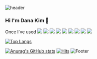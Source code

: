 ![header](https://capsule-render.vercel.app/api?type=waving&color=auto&height=100&section=header)
### Hi I'm Dana Kim 👋

Once I've used
<img src="https://img.shields.io/badge/HTML-E34F26?style=flat&logo=HTML5&logoColor=white"/>  <img src="https://img.shields.io/badge/CSS-1572B6?style=flat&logo=CSS3&logoColor=white"/>  <img src="https://img.shields.io/badge/JavaScript-F7DF1E?style=flat&logo=JavaScript&logoColor=white"/>
 <img src="https://img.shields.io/badge/Node.js-339933?style=flat&logo=Node.js&logoColor=white"/>  <img src="https://img.shields.io/badge/React-61DAFB?style=flat&logo=React&logoColor=white"/>  <img src="https://img.shields.io/badge/TypeScript-3178C6?style=flat&logo=TypeScript&logoColor=white"/>
 <img src="https://img.shields.io/badge/Axios-5A29E4?style=flat&logo=Axios&logoColor=white"/>  <img src="https://img.shields.io/badge/Sass-CC6699?style=flat&logo=Sass&logoColor=white"/> <img src="https://img.shields.io/badge/Python-3776AB?style=flat&logo=Python&logoColor=white"/> 


[![Top Langs](https://github-readme-stats.vercel.app/api/top-langs/?username=danakim530)](https://github.com/danakim530/github-readme-stats)

[![Anurag's GitHub stats](https://github-readme-stats.vercel.app/api?username=danakim530)](https://github.com/danakim530/github-readme-stats)
[![Hits](https://hits.seeyoufarm.com/api/count/incr/badge.svg?url=https%3A%2F%2Fgithub.com%2Fdanakim530%2Fhit-counter&count_bg=%23DFD165&title_bg=%23555555&icon=&icon_color=%23D9D042&title=hits&edge_flat=false)](https://hits.seeyoufarm.com)
![Footer](https://capsule-render.vercel.app/api?type=waving&color=auto&height=200&section=footer)
<!--
**danakim530/danakim530** is a ✨ _special_ ✨ repository because its `README.md` (this file) appears on your GitHub profile.

Here are some ideas to get you started:

- 🔭 I’m currently working on ...
- 🌱 I’m currently learning ...
- 👯 I’m looking to collaborate on ...
- 🤔 I’m looking for help with ...
- 💬 Ask me about ...
- 📫 How to reach me: ...
- 😄 Pronouns: ...
- ⚡ Fun fact: ...
-->
